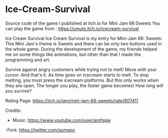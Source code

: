 # Ice-Cream-Survival
Source code of the game I published at itch.io for Mini Jam 66:Sweets
You can play the game from : https://umuts.itch.io/icecream-survival


Ice Cream Survival
Ice Cream Survival is my entry for Mini-Jam 66: Sweets:
This Mini Jam's theme is Sweets and there can be only two buttons used
in the whole game. During the development of the game, my friends helped
me on some things like animations, but other than that I made the programming
and art.

Survive against angry customers while trying not to melt! Move with your cursor.
And that's it. As time goes on Icecream starts to melt. To stop melting, you must
press the icecream platforms. But this only works when they are open. The longer you
play, the faster game becomes! How long will you survive?

Rating Page: https://itch.io/jam/mini-jam-66-sweets/rate/807411

Credits:

- Music: https://www.youtube.com/user/amfgpie

-Font: https://twitter.com/somepx 
